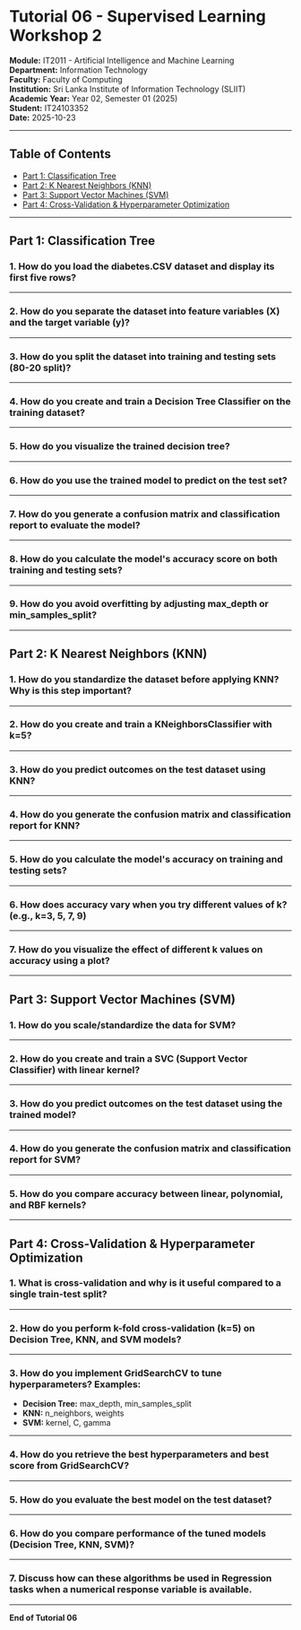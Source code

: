 # Tutorial 06 - Supervised Learning Workshop 2

**Module:** IT2011 - Artificial Intelligence and Machine Learning  
**Department:** Information Technology  
**Faculty:** Faculty of Computing  
**Institution:** Sri Lanka Institute of Information Technology (SLIIT)  
**Academic Year:** Year 02, Semester 01 (2025)  
**Student:** IT24103352  
**Date:** 2025-10-23

---

## Table of Contents

- [Part 1: Classification Tree](#part-1-classification-tree)
- [Part 2: K Nearest Neighbors (KNN)](#part-2-k-nearest-neighbors-knn)
- [Part 3: Support Vector Machines (SVM)](#part-3-support-vector-machines-svm)
- [Part 4: Cross-Validation & Hyperparameter Optimization](#part-4-cross-validation--hyperparameter-optimization)

---

## Part 1: Classification Tree

### 1. How do you load the diabetes.CSV dataset and display its first five rows?

---

### 2. How do you separate the dataset into feature variables (X) and the target variable (y)?

---

### 3. How do you split the dataset into training and testing sets (80-20 split)?

---

### 4. How do you create and train a Decision Tree Classifier on the training dataset?

---

### 5. How do you visualize the trained decision tree?

---

### 6. How do you use the trained model to predict on the test set?

---

### 7. How do you generate a confusion matrix and classification report to evaluate the model?

---

### 8. How do you calculate the model's accuracy score on both training and testing sets?

---

### 9. How do you avoid overfitting by adjusting max_depth or min_samples_split?

---

## Part 2: K Nearest Neighbors (KNN)

### 1. How do you standardize the dataset before applying KNN? Why is this step important?

---

### 2. How do you create and train a KNeighborsClassifier with k=5?

---

### 3. How do you predict outcomes on the test dataset using KNN?

---

### 4. How do you generate the confusion matrix and classification report for KNN?

---

### 5. How do you calculate the model's accuracy on training and testing sets?

---

### 6. How does accuracy vary when you try different values of k? (e.g., k=3, 5, 7, 9)

---

### 7. How do you visualize the effect of different k values on accuracy using a plot?

---

## Part 3: Support Vector Machines (SVM)

### 1. How do you scale/standardize the data for SVM?

---

### 2. How do you create and train a SVC (Support Vector Classifier) with linear kernel?

---

### 3. How do you predict outcomes on the test dataset using the trained model?

---

### 4. How do you generate the confusion matrix and classification report for SVM?

---

### 5. How do you compare accuracy between linear, polynomial, and RBF kernels?

---

## Part 4: Cross-Validation & Hyperparameter Optimization

### 1. What is cross-validation and why is it useful compared to a single train-test split?

---

### 2. How do you perform k-fold cross-validation (k=5) on Decision Tree, KNN, and SVM models?

---

### 3. How do you implement GridSearchCV to tune hyperparameters? Examples:

- **Decision Tree:** max_depth, min_samples_split
- **KNN:** n_neighbors, weights
- **SVM:** kernel, C, gamma

---

### 4. How do you retrieve the best hyperparameters and best score from GridSearchCV?

---

### 5. How do you evaluate the best model on the test dataset?

---

### 6. How do you compare performance of the tuned models (Decision Tree, KNN, SVM)?

---

### 7. Discuss how can these algorithms be used in Regression tasks when a numerical response variable is available.

---

**End of Tutorial 06**
